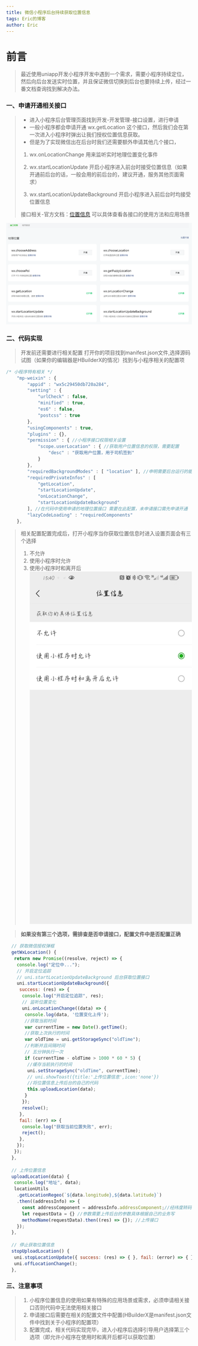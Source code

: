 ```yaml
---
title: 微信小程序后台持续获取位置信息
tags: Eric的博客
author: Eric
---
```

# []()[]()前言

> 最近使用uniapp开发小程序开发中遇到一个需求，需要小程序持续定位，然后向后台发送实时位置，并且保证微信切换到后台也要持续上传，经过一番文档查询找到解决办法。

### 一、申请开通相关接口

> - 进入小程序后台管理页面找到开发-开发管理-接口设置，进行申请
> - 一般小程序都会申请开通 wx.getLocation 这个接口，然后我们会在第一次进入小程序时弹出让我们授权位置信息获取。
> - 但是为了实现微信出在后台时我们还需要额外申请其他几个接口，
>
> 1. wx.onLocationChange  用来监听实时地理位置变化事件
>
> 2. wx.startLocationUpdate 开启小程序进入前台时接受位置信息（如果开通前后台的话，一般会用的前后台的，建议开通，服务其他页面需求）
>
> 3. wx.startLocationUpdateBackground 开启小程序进入前后台时均接受位置信息
>
> 接口相关-官方文档：[位置信息](https://developers.weixin.qq.com/miniprogram/dev/api/location/wx.startLocationUpdateBackground.html) 可以具体查看各接口的使用方法和应用场景

![配置](/images/小程序应用常活上传位置信息/1-1.png)

### 二、代码实现

> 开发前还需要进行相关配置
> 打开你的项目找到manifest.json文件,选择源码试图（如果你的编辑器是HBuilderX的情况）找到与小程序相关的配置项

```js
/* 小程序特有相关 */
    "mp-weixin" : {
        "appid" : "wx5c29450db720a284",
        "setting" : {
            "urlCheck" : false,
            "minified" : true,
            "es6" : false,
            "postcss" : true
        },
        "usingComponents" : true,
        "plugins" : {},
        "permission" : { //小程序接口权限相关设置
            "scope.userLocation" : { //获取用户位置信息的权限，需要配置
                "desc" : "获取用户位置，用于司机签到"
            }
        },
        "requiredBackgroundModes" : [ "location" ], //申明需要后台运行的能力，类型为数组，目前支持audio后台音乐播放，location 后台定位
        "requiredPrivateInfos" : [ 
            "getLocation",
            "startLocationUpdate",
            "onLocationChange",
            "startLocationUpdateBackground"
        ], //在代码中使用申请的地理位置接口 需要在此配置，未申请接口需先申请开通
        "lazyCodeLoading" : "requiredComponents"
    },

```

> 相关配置配置完成后，打开小程序当你获取位置信息时进入设置页面会有三个选择
>
> 1. 不允许
> 2. 使用小程序时允许
> 3. 使用小程序时和离开后
![位置设置选择](/images/小程序应用常活上传位置信息/1-2.jpg)

> **如果没有第三个选项，需排查是否申请接口，配置文件中是否配置正确**

```js
  // 获取微信授权弹框
  getWxLocation() {
   return new Promise((resolve, reject) => {
    console.log("定位中...");
    // 开启定位追踪
    // uni.startLocationUpdateBackground 后台获取位置接口
    uni.startLocationUpdateBackground({
     success: (res) => {
      console.log("开启定位追踪", res);
      // 监听位置变化
      uni.onLocationChange((data) => {
       console.log(data, '位置变化上传');
       //获取当前时间
       var currentTime = new Date().getTime();
       //获取上次执行的时间
       var oldTime = uni.getStorageSync("oldTime");
       //判断并且间隔时间
       // 五分钟执行一次
       if (currentTime - oldTime > 1000 * 60 * 5) {
        //缓存当前执行的时间
        uni.setStorageSync("oldTime", currentTime);
        // uni.showToast({title:'上传位置信息',icon:'none'})
        //将位置信息上传后台的自己的代码
        this.uploadLocation(data);
       }
      });
      resolve();
     },
     fail: (err) => {
      console.log("获取当前位置失败", err);
      reject();
     },
    });
   });
  },

  // 上传位置信息
  uploadLocation(data) {
   console.log("地址", data);
   locationUtils
    .getLocationRegeo(`${data.longitude},${data.latitude}`)
    .then((addressInfo) => {
      const addressComponent = addressInfo.addressComponent;//经纬度转码后信息
      let requestData = {} //参数需要上传后台的参数具体根据自己的业务写
      methodName(requestData).then((res) => {}); //上传接口
    });
  },

  // 停止获取位置信息
  stopUploadLocation() {
   uni.stopLocationUpdate({ success: (res) => { }, fail: (error) => { } });
   uni.offLocationChange();
  },

```

### 三、注意事项
>
>1. 小程序位置信息的使用如果有特殊的应用场景或需求，必须申请相关接口否则代码中无法使用相关接口
>2. 申请接口后需要在相关的配置文件中配置(HBuilderX是manifest.json文件中找到关于小程序的配置项）
>3. 配置完成，相关代码实现完毕，进入小程序后选择引导用户选择第三个选项（即允许小程序在使用时和离开后都可以获取位置）
